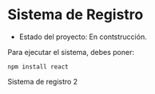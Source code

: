 <h1>Sistema de Registro</h1>

- Estado del proyecto: En contstrucción.

Para ejecutar el sistema, debes poner:

```npm install react```

Sistema de registro 2
